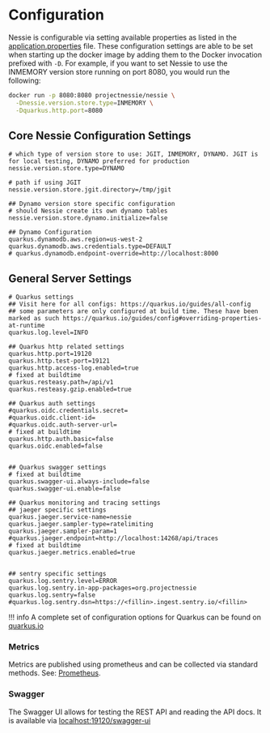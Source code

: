 # Configuration

Nessie is configurable via setting available properties as listed in the [application.properties](https://github.com/projectnessie/nessie/blob/main/servers/quarkus-server/src/main/resources/application.properties) file. 
These configuration settings are able to be set when starting up the docker image by 
adding them to the Docker invocation prefixed with `-D`.  For example, if you want to 
set Nessie to use the INMEMORY version store running on port 8080, you would run the 
following:

```bash
docker run -p 8080:8080 projectnessie/nessie \
  -Dnessie.version.store.type=INMEMORY \
  -Dquarkus.http.port=8080
```

## Core Nessie Configuration Settings

```properties
# which type of version store to use: JGIT, INMEMORY, DYNAMO. JGIT is for local testing, DYNAMO preferred for production
nessie.version.store.type=DYNAMO

# path if using JGIT
nessie.version.store.jgit.directory=/tmp/jgit

## Dynamo version store specific configuration
# should Nessie create its own dynamo tables
nessie.version.store.dynamo.initialize=false

## Dynamo Configuration
quarkus.dynamodb.aws.region=us-west-2
quarkus.dynamodb.aws.credentials.type=DEFAULT
# quarkus.dynamodb.endpoint-override=http://localhost:8000
```

## General Server Settings

```properties
# Quarkus settings
## Visit here for all configs: https://quarkus.io/guides/all-config
## some parameters are only configured at build time. These have been marked as such https://quarkus.io/guides/config#overriding-properties-at-runtime
quarkus.log.level=INFO

## Quarkus http related settings
quarkus.http.port=19120
quarkus.http.test-port=19121
quarkus.http.access-log.enabled=true
# fixed at buildtime
quarkus.resteasy.path=/api/v1
quarkus.resteasy.gzip.enabled=true

## Quarkus auth settings
#quarkus.oidc.credentials.secret=
#quarkus.oidc.client-id=
#quarkus.oidc.auth-server-url=
# fixed at buildtime
quarkus.http.auth.basic=false
quarkus.oidc.enabled=false


## Quarkus swagger settings
# fixed at buildtime
quarkus.swagger-ui.always-include=false
quarkus.swagger-ui.enable=false

## Quarkus monitoring and tracing settings
## jaeger specific settings
quarkus.jaeger.service-name=nessie
quarkus.jaeger.sampler-type=ratelimiting
quarkus.jaeger.sampler-param=1
#quarkus.jaeger.endpoint=http://localhost:14268/api/traces
# fixed at buildtime
quarkus.jaeger.metrics.enabled=true


## sentry specific settings
quarkus.log.sentry.level=ERROR
quarkus.log.sentry.in-app-packages=org.projectnessie
quarkus.log.sentry=false
#quarkus.log.sentry.dsn=https://<fillin>.ingest.sentry.io/<fillin>
```

!!! info
    A complete set of configuration options for Quarkus can be found on [quarkus.io](https://quarkus.io/guides/all-config)

### Metrics
Metrics are published using prometheus and can be collected via standard methods. See:
[Prometheus](https://prometheus.io).


### Swagger
The Swagger UI allows for testing the REST API and reading the API docs. It is available 
via [localhost:19120/swagger-ui](http://localhost:19120/swagger-ui)
